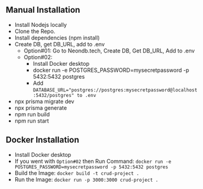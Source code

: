 ## Manual Installation
- Install Nodejs locally
- Clone the Repo.
- Install dependencies (npm install)
- Create DB, get DB_URL, add to .env
    - Option#01: Go to Neondb.tech, Create DB, Get DB_URL, Add to .env
    - Option#02: 
        - Install Docker desktop 
        - docker run -e POSTGRES_PASSWORD=mysecretpassword -p 5432:5432 postgres 
        - Add `DATABASE_URL="postgres://postgres:mysecretpassword@localhost:5432/postgres" to .env`
- npx prisma migrate dev
- npx prisma generate
- npm run build
- npm run start

## Docker Installation
- Install Docker desktop
- If you went with `Option#02` then Run Command: `docker run -e POSTGRES_PASSWORD=mysecretpassword -p 5432:5432 postgres`
- Build the Image: `docker build -t crud-project .`
- Run the Image: `docker run -p 3000:3000 crud-project .`
